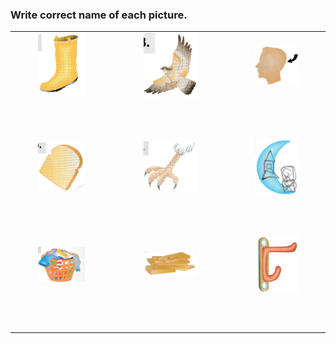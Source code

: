### Write correct name of each picture.

| | | |
|:----:|:----:|:----:|
|<img src="./img/nov/boot.png" width="50%" height="50%"/>|<img src="./img/nov/hawk.png" width="50%" height="50%"/>|<img src="./img/nov/head.png" width="50%" height="50%"/>|
|<br><br><br>|<br><br><br>|<br><br><br>|
|<img src="./img/nov/bread.png" width="50%" height="50%"/>|<img src="./img/nov/claw.png" width="50%" height="50%"/>|<img src="./img/nov/moon.png" width="50%" height="50%"/>|
|<br><br><br>|<br><br><br>|<br><br><br>|
|<img src="./img/nov/laundry.png" width="50%" height="50%"/>|<img src="./img/nov/wood.png" width="50%" height="50%"/>|<img src="./img/nov/hook.png" width="50%" height="50%"/>|
|<br><br><br>|<br><br><br>|<br><br><br>|